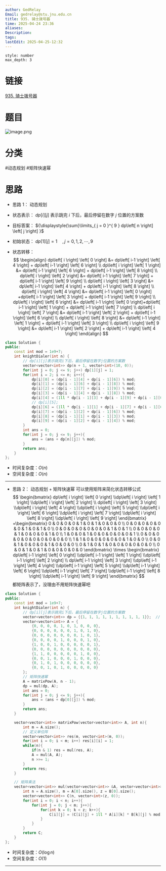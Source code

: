 ```yaml
---
author: GedRelay
Email: gedrelay@stu.jnu.edu.cn
title: 935. 骑士拨号器
time: 2025-04-24 23:36
aliases: 
Description: 
tags: 
lastEdit: 2025-04-25-12:32
---
```


```toc
style: number
max_depth: 3
```

# 链接
[935. 骑士拨号器](https://leetcode.cn/problems/knight-dialer/) 

# 题目
![image.png](https://ged-pic-bed.oss-cn-guangzhou.aliyuncs.com/img/202504242336720.png)


# 分类
#动态规划 #矩阵快速幂 

# 思路
- 思路 1：
动态规划
- 状态表示：
${dp\left[ i \right] \left[ j \right]  }$ 表示跳完 ${i }$ 下后，最后停留在数字 ${j }$ 位置的方案数

- 目标答案：
${\displaystyle{\sum}\limits_{ j = 0 }^{ 9 } dp\left[ n \right] \left[ j \right]   }$ 

- 初始状态：
${dp\left[ 1 \right] \left[ j \right] =1\quad ,j=0,1,2,\cdots ,9 }$ 

- 状态转移：
$$
\begin{align}  
dp\left[ i \right] \left[ 0 \right] &= dp\left[ i-1 \right] \left[ 4 \right] + dp\left[ i-1 \right] \left[ 6 \right] \\  
dp\left[ i \right] \left[ 1 \right] &= dp\left[ i-1 \right] \left[ 6 \right] + dp\left[ i-1 \right] \left[ 8 \right] \\  
dp\left[ i \right] \left[ 2 \right] &= dp\left[ i-1 \right] \left[ 7 \right] + dp\left[ i-1 \right] \left[ 9 \right] \\  
dp\left[ i \right] \left[ 3 \right] &= dp\left[ i-1 \right] \left[ 4 \right] + dp\left[ i-1 \right] \left[ 8 \right] \\  
dp\left[ i \right] \left[ 4 \right] &= dp\left[ i-1 \right] \left[ 0 \right] +dp\left[ i-1 \right] \left[ 3 \right] + dp\left[ i-1 \right] \left[ 9 \right] \\  
dp\left[ i \right] \left[ 6 \right] &= dp\left[ i-1 \right] \left[ 0 \right]+dp\left[ i-1 \right] \left[ 1 \right] + dp\left[ i-1 \right] \left[ 7 \right]  \\  
dp\left[ i \right] \left[ 7 \right] &= dp\left[ i-1 \right] \left[ 2 \right] + dp\left[ i-1 \right] \left[ 6 \right] \\  
dp\left[ i \right] \left[ 8 \right] &= dp\left[ i-1 \right] \left[ 1 \right] + dp\left[ i-1 \right] \left[ 3 \right] \\  
dp\left[ i \right] \left[ 9 \right] &= dp\left[ i-1 \right] \left[ 2 \right] + dp\left[ i-1 \right] \left[ 4 \right]  
\end{align}
$$

```cpp
class Solution {
public:
    const int mod = 1e9+7;
    int knightDialer(int n) {
        // dp[i][j]表示跳完i下后，最后停留在数字j位置的方案数
        vector<vector<int>> dp(n + 1, vector<int>(10, 0));
        for(int j = 0; j <= 9; j++) dp[1][j] = 1;
        for(int i = 2; i <= n; i++){
            dp[i][0] = (dp[i - 1][4] + dp[i - 1][6]) % mod;
            dp[i][1] = (dp[i - 1][6] + dp[i - 1][8]) % mod;
            dp[i][2] = (dp[i - 1][7] + dp[i - 1][9]) % mod;
            dp[i][3] = (dp[i - 1][4] + dp[i - 1][8]) % mod;
            dp[i][4] = (1ll * dp[i - 1][3] + dp[i - 1][9] + dp[i - 1][0]) % mod;
            // dp[i][5];
            dp[i][6] = (1ll * dp[i - 1][1] + dp[i - 1][7] + dp[i - 1][0]) % mod;
            dp[i][7] = (dp[i - 1][2] + dp[i - 1][6]) % mod;
            dp[i][8] = (dp[i - 1][1] + dp[i - 1][3]) % mod;
            dp[i][9] = (dp[i - 1][2] + dp[i - 1][4]) % mod;
        }
        int ans = 0;
        for(int j = 0; j <= 9; j++){
            ans = (ans + dp[n][j]) % mod;
        }
        return ans;
    }
};
```


- 时间复杂度：${O\left( n \right)  }$ 
- 空间复杂度：${O\left( n \right)  }$ 


---

- 思路 2：
动态规划 + 矩阵快速幂
可以使用矩阵来简化状态转移公式
$$
\begin{bmatrix} dp\left[ i \right] \left[ 0 \right] \\dp\left[ i \right] \left[ 1 \right] \\dp\left[ i \right] \left[ 2 \right] \\ dp\left[ i \right] \left[ 3 \right] \\dp\left[ i \right] \left[ 4 \right] \\dp\left[ i \right] \left[ 5 \right] \\dp\left[ i \right] \left[ 6 \right] \\dp\left[ i \right] \left[ 7 \right] \\dp\left[ i \right] \left[ 8 \right] \\dp\left[ i \right] \left[ 9 \right]  \end{bmatrix} =\begin{bmatrix} 0 & 0 & 0 & 0 & 1 & 0 & 1 & 0 & 0 & 0 \\ 
0 & 0 & 0 & 0 & 0 & 0 & 1 & 0 & 1 & 0 \\  
0 & 0 & 0 & 0 & 0 & 0 & 0 & 1 & 0 & 1 \\  
0 & 0 & 0 & 0 & 1 & 0 & 0 & 0 & 1 & 0 \\  
1 & 0 & 0 & 1 & 0 & 0 & 0 & 0 & 0 & 1 \\  
0 & 0 & 0 & 0 & 0 & 0 & 0 & 0 & 0 & 0 \\  
1 & 1 & 0 & 0 & 0 & 0 & 0 & 1 & 0 & 0 \\  
0 & 0 & 1 & 0 & 0 & 0 & 1 & 0 & 0 & 0 \\  
0 & 1 & 0 & 1 & 0 & 0 & 0 & 0 & 0 & 0 \\  
0 & 0 & 1 & 0 & 1 & 0 & 0 & 0 & 0 & 0 \end{bmatrix} \times \begin{bmatrix} dp\left[ i-1 \right] \left[ 0 \right] \\dp\left[ i-1 \right] \left[ 1 \right] \\dp\left[ i-1 \right] \left[ 2 \right] \\ dp\left[ i-1 \right] \left[ 3 \right] \\dp\left[ i-1 \right] \left[ 4 \right] \\dp\left[ i-1 \right] \left[ 5 \right] \\dp\left[ i-1 \right] \left[ 6 \right] \\dp\left[ i-1 \right] \left[ 7 \right] \\dp\left[ i-1 \right] \left[ 8 \right] \\dp\left[ i-1 \right] \left[ 9 \right]  \end{bmatrix} 
$$
都矩阵表示了，没理由不用矩阵快速幂吧

```cpp
class Solution {
public:
    const int mod = 1e9+7;
    int knightDialer(int n) {
        // dp[i][j]表示跳完i下后，最后停留在数字j位置的方案数
        vector<vector<int>> dp = {{1, 1, 1, 1, 1, 1, 1, 1, 1, 1}};  // dp[1][0~9]
        vector<vector<int>> A = {
            {0, 0, 0, 0, 1, 0, 1, 0, 0, 0},
            {0, 0, 0, 0, 0, 0, 1, 0, 1, 0},
            {0, 0, 0, 0, 0, 0, 0, 1, 0, 1},
            {0, 0, 0, 0, 1, 0, 0, 0, 1, 0},
            {1, 0, 0, 1, 0, 0, 0, 0, 0, 1},
            {0, 0, 0, 0, 0, 0, 0, 0, 0, 0},
            {1, 1, 0, 0, 0, 0, 0, 1, 0, 0},
            {0, 0, 1, 0, 0, 0, 1, 0, 0, 0},
            {0, 1, 0, 1, 0, 0, 0, 0, 0, 0},
            {0, 0, 1, 0, 1, 0, 0, 0, 0, 0}
        };
        // 矩阵快速幂
        A = matrixPow(A, n - 1);
        dp = mul(dp, A);
        int ans = 0;
        for(int j = 0; j <= 9; j++){
            ans = (ans + dp[0][j]) % mod;
        }
        return ans;
    }

    vector<vector<int>> matrixPow(vector<vector<int>> A, int n){
        int m = A.size();
        // 定义单位阵
        vector<vector<int>> res(m, vector<int>(m, 0));
        for(int i = 0; i < m; i++) res[i][i] = 1;
        while(n){
            if(n & 1) res = mul(res, A);
            A = mul(A, A);
            n >>= 1;
        }
        return res;
    }

    // 矩阵乘法
    vector<vector<int>> mul(vector<vector<int>> &A, vector<vector<int>> &B){
        int n = A.size(), m = A[0].size(), z = B[0].size();
        vector<vector<int>> C(n, vector<int>(z, 0));
        for(int i = 0; i < n; i++){
            for(int j = 0; j < m; j++){
                for(int k = 0; k < z; k++){
                    C[i][j] = (C[i][j] + 1ll * A[i][k] * B[k][j] % mod) % mod;
                }
            }
        }
        return C;
    }
};
```


- 时间复杂度：${O\left( \log n \right)  }$ 
- 空间复杂度：${O\left( 1 \right)  }$ 


---

